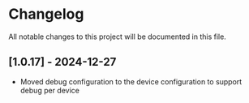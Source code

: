 # Changelog

All notable changes to this project will be documented in this file.

## [1.0.17] - 2024-12-27
- Moved debug configuration to the device configuration to support debug per device
